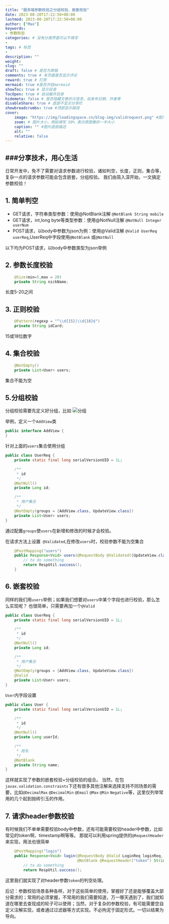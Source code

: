 ```yaml
---
title: "服务端参数校验之分组校验、嵌套校验"
date: 2023-08-20T17:22:50+08:00
lastmod: 2023-08-20T17:22:50+08:00
author: ["Max"]
keywords: 
- 参数校验
categories: # 没有分类界面可以不填写
- 
tags: # 标签
- 
description: ""
weight:
slug: ""
draft: false # 是否为草稿
comments: true # 本页面是否显示评论
reward: true # 打赏
mermaid: true #是否开启mermaid
showToc: true # 显示目录
TocOpen: true # 自动展开目录
hidemeta: false # 是否隐藏文章的元信息，如发布日期、作者等
disableShare: true # 底部不显示分享栏
showbreadcrumbs: true #顶部显示路径
cover:
    image: "https://img/loadingspace.cn/blog-img/validrequest.png" #图片路径例如：posts/tech/123/123.png
    zoom: # 图片大小，例如填写 50% 表示原图像的一半大小
    caption: "" #图片底部描述
    alt: ""
    relative: false
---
```


###分享技术，用心生活
--- 

日常开发中，免不了需要对请求参数进行校验，诸如判空，长度，正则，集合等，复杂一点的请求参数可能会包含嵌套，分组校验。
我们由简入深开始，一文搞定参数校验！

## 1. 简单判空

- GET请求，字符串类型参数：使用@NotBlank注解 `@NotBlank String mobile`
- GET请求，int,long byte等类型参数：使用@NotNull注解 `@NotNull Integer userNum`
- POST请求，以body中参数为json为例：使用@Valid注解 `@Valid UserReq userReq`,UserReq中字段使用`@NotBlank` 或`@NotNull`

以下均为POST请求，以body中参数类型为json举例
## 2. 参数长度校验
```java
    @Size(min=5,max = 20)
    private String nickName;
```
长度5-20之间

## 3. 正则校验
```java
    @Pattern(regexp = "^\\d{15}|\\d{18}$")
    private String idCard;
```
15或18位数字

## 4. 集合校验

```java
    @NotEmpty()
    private List<User> users;
```
集合不能为空

## 5.分组校验

分组校验需要先定义好分组，比如
![分组](https://img.loadingspace.cn/blog-img/validgroup.png)

举例，定义一个`AddView`类
```java
public interface AddView {
}
```

针对上面的`users`集合使用分组
```java
public class UserReq {
    private static final long serialVersionUID = 1L;

    /**
     * id
     */
    @NotNull()
    private Long id;

    /**
     * 用户集合
     */
    @NotEmpty(groups = {AddView.class, UpdateView.class})
    private List<User> users;
}
```
通过配置`groups`使`users`在新增和修改的时候才会校验。

在请求方法上设置` @Validated`,在修改`users`时，校验参数不能为空集合
```java
    @PostMapping("users")
    public Response<Void> users(@RequestBody @Validated({UpdateView.class}) UserReq userReq) {
        // to do something
        return RespUtil.success();
    }
```

## 6. 嵌套校验
同样的我们用`users`举例；如果我们想要对`users`中某个字段也进行校验，那么怎么实现呢？
也很简单，只需要再加一个`@Valid`
```java
public class UserReq {
    private static final long serialVersionUID = 1L;

    /**
     * id
     */
    @NotNull()
    private Long id;

    /**
     * 用户集合
     */
    @NotEmpty(groups = {AddView.class, UpdateView.class})
    @Valid
    private List<User> users;
}
```
`User`内字段设置
```java
public class User {
    private static final long serialVersionUID = 1L;

    /**
     * id
     */
    @NotNull()
    private Long userId;

    /**
     * 姓名
     */
    @NotBlank
    private String name;
}
```
这样就实现了参数的嵌套校验+分组校验的组合。
当然，在包`javax.validation.constraints`下还有很多其他注解来选择支持不同场景的需要，比如`@DecimalMax` `@DecimalMin` `@Email` `@Max` `@Min` `Negative`等，这里仅列举常用的几个起到抛砖引玉的作用。

## 7. 请求header参数校验
有时候我们不单单需要校验body中参数，还有可能需要校验header中参数，比如常见的token啊、timestamp啊等等。
那就可以利用spring提供的`@RequestHeader`来实现，用法也很简单
```java
    @PostMapping("login")
    public Response<Void> login(@RequestBody @Valid LoginReq loginReq,
                                @NotBlank @RequestHeader("token") String token) {
        // to do something
        return RespUtil.success();
```
这里我们就实现了对header参数`token`的判空处理。

后记：参数校验场景各种各样，对于这些简单的使用，掌握好了还是能够覆盖大部分需求的；常用的必须掌握，不常用的我们需要知道，万一哪天遇到了，我们就知道在哪里去查现成的轮子可以使用；当然，对于复杂的参数校验，有可能需要您自定义注解实现，或者通过过滤器等方式实现。不必拘泥于固定形式。一切以结果为导向。






